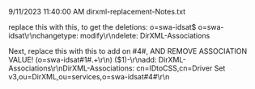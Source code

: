 9/11/2023 11:40:00 AM
dirxml-replacement-Notes.txt

replace this with this, to get the deletions:
o=swa-idsat$
o=swa-idsat\r\nchangetype: modify\r\ndelete: DirXML-Associations


Next, replace this with this to add on #4#, AND REMOVE ASSOCIATION VALUE!
(o=swa-idsat#1#.+\r\n)
($1)-\r\nadd: DirXML-Associations\r\nDirXML-Associations: cn=IDtoCSS,cn=Driver Set v3,ou=DirXML,ou=services,o=swa-idsat#4#\r\n
